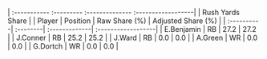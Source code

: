 | :----------- :--------- :-------------- :------------------|
|                      Rush Yards Share                      |
| Player     | Position | Raw Share (%) | Adjusted Share (%) |
| :----------| :--------| :-------------| :------------------|
| E.Benjamin | RB       | 27.2          | 27.2               |
| J.Conner   | RB       | 25.2          | 25.2               |
| J.Ward     | RB       | 0.0           | 0.0                |
| A.Green    | WR       | 0.0           | 0.0                |
| G.Dortch   | WR       | 0.0           | 0.0                |